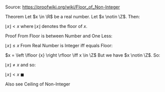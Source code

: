 # 

Source: https://proofwiki.org/wiki/Floor_of_Non-Integer

Theorem
Let $x \in \R$ be a real number.
Let $x \notin \Z$.
Then:

$\left\lfloor{x}\right\rfloor < x$
where $\left\lfloor{x}\right\rfloor$ denotes the floor of $x$.


Proof
From Floor is between Number and One Less:

$\left\lfloor{x}\right\rfloor \le x$
From Real Number is Integer iff equals Floor:

$x = \left \lfloor {x} \right \rfloor \iff x \in \Z$
But we have $x \notin \Z$.
So:

$\left \lfloor {x} \right \rfloor \ne x$
and so:

$\left \lfloor {x} \right \rfloor < x$
$\blacksquare$


Also see
Ceiling of Non-Integer




